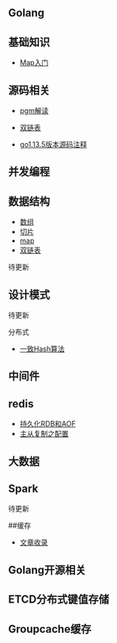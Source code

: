 ## Golang

## 基础知识
- [Map入门](https://github.com/friendlyhank/go-use/blob/master/map/README.md)

## 源码相关
- [pgm解读](https://github.com/friendlyhank/go-source/blob/master/runtime/golang%20pgm.md)
- [双链表](https://github.com/friendlyhank/go-source/blob/master/container/list/list.md)

- [go1.13.5版本源码注释](https://github.com/friendlyhank/go1.13.5-annotated)
## 并发编程

## 数据结构
- [数组]()
- [切片]()
- [map]()
- [双链表](https://github.com/friendlyhank/go-source/blob/master/container/list/list.md)

待更新

## 设计模式

待更新

分布式
- [一致Hash算法](https://github.com/friendlyhank/toBeTopgopher/blob/master/distributed_system/hash一致性算法讲解.md)



## 中间件

## redis
- [持久化RDB和AOF](https://github.com/friendlyhank/toBeTopgopher/blob/master/redis/redis持久化RDB和AOF.md)
- [主从复制之配置](https://github.com/friendlyhank/toBeTopgopher/blob/master/redis/redis主从复制之配置.md)

## 大数据

## Spark
待更新


##缓存
- [文章收录](https://github.com/friendlyhank/recruit)


## Golang开源相关

## ETCD分布式键值存储
## Groupcache缓存
